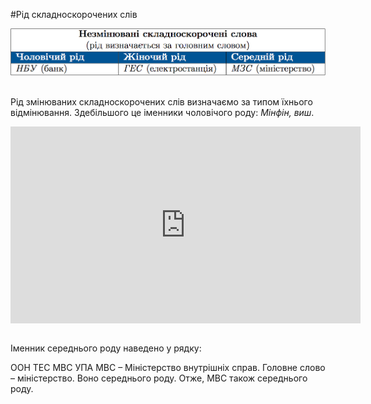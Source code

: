#Рiд складноскорочених слiв


<div class="center">
<img src="../pics/5/6.png" width="700px" class="center"/>
</div>
<br>


Рiд змiнюваних складноскорочених слiв визначаємо за типом їхнього вiдмiнювання. Здебiльшого це iменники чоловiчого роду: <i>Мiнфiн, виш</i>.

<div class="fluidMedia">
<iframe align="center" width="560" height="315" src="https://www.youtube.com/embed/0PCLZCu72n0" frameborder="0" allowfullscreen></iframe>
</div>
<div class="popup">
</div>


<br>
<quiz correctLabel="correct" incorrectLabel="incorrect" checkLabel="check">
    <question text="">
       <p>Іменник середнього роду наведено у рядку:
</p>
        <answer>ООН</answer>
        <answer>ТЕС</answer>
        <answer correct>МВС</answer>
        <answer>УПА</answer>
        <explanation>
    МВС – Міністерство внутрішніх справ. Головне слово – міністерство. Воно середнього роду. Отже, МВС також середнього роду.
        <explanation>
    </question>
</quiz>

